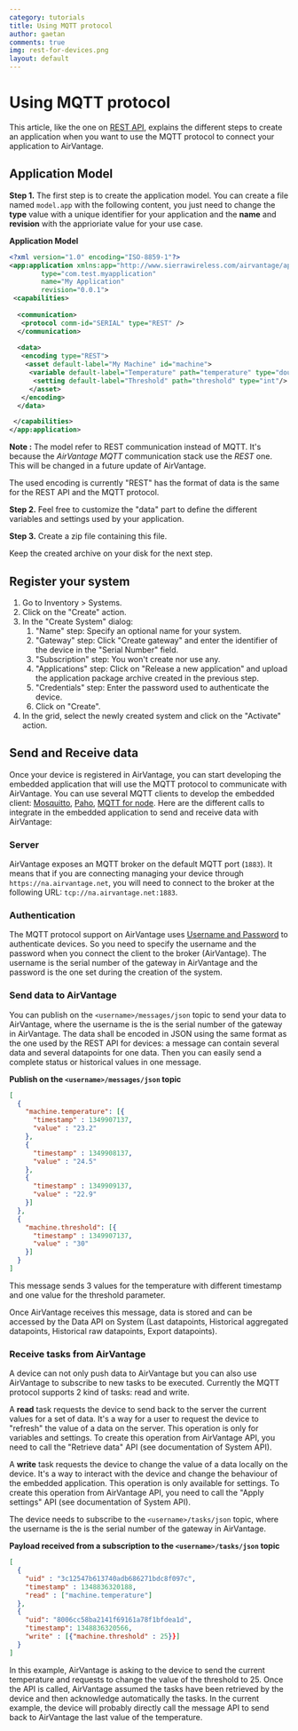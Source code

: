 ```yaml
---
category: tutorials
title: Using MQTT protocol
author: gaetan
comments: true
img: rest-for-devices.png
layout: default
---
```


Using MQTT protocol
==========================

This article, like the one on [REST API](/tutorials/2013/07/05/rest-for-devices/), explains the different steps to create an application when you want to use the MQTT protocol to connect your application to AirVantage. 


Application Model
------------------------------------------------

__Step 1.__ The first step is to create the application model. You can create a file named `model.app` with the following content, you just need to change the __type__ value with a unique identifier for your application and the __name__ and __revision__ with the apprioriate value for your use case.

__Application Model__

~~~ xml
<?xml version="1.0" encoding="ISO-8859-1"?>
<app:application xmlns:app="http://www.sierrawireless.com/airvantage/application/1.0" 
        type="com.test.myapplication" 
        name="My Application" 
        revision="0.0.1">
 <capabilities>
  
  <communication>
   <protocol comm-id="SERIAL" type="REST" />
  </communication>
   
  <data>
   <encoding type="REST">
    <asset default-label="My Machine" id="machine">
     <variable default-label="Temperature" path="temperature" type="double"/>
      <setting default-label="Threshold" path="threshold" type="int"/>
     </asset>
   </encoding>
  </data>  

 </capabilities>
</app:application>
~~~
__Note :__ The model refer to REST communication instead of MQTT. It's because the _AirVantage MQTT_ communication stack use the _REST_ one. This will be changed in a future update of AirVantage.

The used encoding is currently "REST" has the format of data is the same for the REST API and the MQTT protocol.

__Step 2.__ Feel free to customize the "data" part to define the different variables and settings used by your application.

__Step 3.__ Create a zip file containing this file.

Keep the created archive on your disk for the next step.

Register your system
------------------------------------------------ 

1. Go to Inventory > Systems.
1. Click on the "Create" action.
1. In the "Create System" dialog:
    1. "Name" step: Specify an optional name for your system.
    1. "Gateway" step: Click "Create gateway" and enter the identifier of the device in the "Serial Number" field.
    1. "Subscription" step: You won't create nor use any.
    1. "Applications" step: Click on "Release a new application" and upload the application package archive created in the previous step.
    1. "Credentials" step: Enter the password used to authenticate the device.
    1. Click on "Create".
1. In the grid, select the newly created system and click on the "Activate" action.


Send and Receive data
------------------------------------------------

Once your device is registered in AirVantage, you can start developing the embedded application that will use the MQTT protocol to communicate with AirVantage. You can use several MQTT clients to develop the embedded client: [Mosquitto](http://mosquitto.org/), [Paho](http://eclipse.org/paho/), [MQTT for node](https://github.com/adamvr/MQTT.js/). Here are the different calls to integrate in the embedded application to send and receive data with AirVantage:

### Server

AirVantage exposes an MQTT broker on the default MQTT port (`1883`). It means that if you are connecting managing your device through `https://na.airvantage.net`, you will need to connect to the broker at the following URL: `tcp://na.airvantage.net:1883`.

### Authentication

The MQTT protocol support on AirVantage uses [Username and Password](http://public.dhe.ibm.com/software/dw/webservices/ws-mqtt/mqtt-v3r1.html#connect) to authenticate devices.
So you need to specify the username and the password when you connect the client to the broker (AirVantage). The username is the serial number of the gateway in AirVantage and the password is the one set during the creation of the system.

### Send data to AirVantage

You can publish on the `<username>/messages/json` topic to send your data to AirVantage, where the username is the is the serial number of the gateway in AirVantage. The data shall be encoded in JSON using the same format as the one used by the REST API for devices: a message can contain several data and several datapoints for one data. Then you can easily send a complete status or historical values in one message.

__Publish on the `<username>/messages/json` topic__

~~~ json
[
  {
    "machine.temperature": [{
      "timestamp" : 1349907137, 
      "value" : "23.2"
    },
    {
      "timestamp" : 1349908137, 
      "value" : "24.5"
    },
    {
      "timestamp" : 1349909137, 
      "value" : "22.9"
    }]
  },
  {
    "machine.threshold": [{
      "timestamp" : 1349907137, 
      "value" : "30"
    }]
  }
]
~~~

This message sends 3 values for the temperature with different timestamp and one value for the threshold parameter.

Once AirVantage receives this message, data is stored and can be accessed by the Data API on System (Last datapoints, Historical aggregated datapoints, Historical raw datapoints, Export datapoints).

### Receive tasks from AirVantage

A device can not only push data to AirVantage but you can also use AirVantage to subscribe to new tasks to be executed. Currently the MQTT protocol supports 2 kind of tasks: read and write.

A __read__ task requests the device to send back to the server the current values for a set of data. It's a way for a user to request the device to "refresh" the value of a data on the server. This operation is only for variables and settings. To create this operation from AirVantage API, you need to call the "Retrieve data" API (see documentation of System API).

A __write__ task requests the device to change the value of a data locally on the device. It's a way to interact with the device and change the behaviour of the embedded application. This operation is only available for settings. To create this operation from AirVantage API, you need to call the "Apply settings" API (see documentation of System API).

The device needs to subscribe to the `<username>/tasks/json` topic, where the username is the is the serial number of the gateway in AirVantage.

__Payload received from a subscription to the `<username>/tasks/json` topic__

~~~ json
[
  {
    "uid" : "3c12547b613740adb686271bdc8f097c",
    "timestamp" : 1348836320188,
    "read" : ["machine.temperature"]
  }, 
  {
    "uid": "8006cc58ba2141f69161a78f1bfdea1d",
    "timestamp": 1348836320566,
    "write" : [{"machine.threshold" : 25}}]
  }
] 
~~~

In this example, AirVantage is asking to the device to send the current temperature and requests to change the value of the threshold to 25. Once the API is called, AirVantage assumed the tasks have been retrieved by the device and then acknowledge automatically the tasks. In the current example, the device will probably directly call the message API to send back to AirVantage the last value of the temperature.
